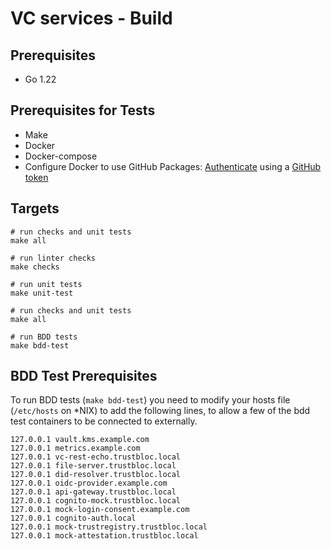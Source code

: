 # VC services - Build

## Prerequisites
- Go 1.22

## Prerequisites for Tests 
- Make
- Docker
- Docker-compose
- Configure Docker to use GitHub Packages: [Authenticate](https://help.github.com/en/packages/using-github-packages-with-your-projects-ecosystem/configuring-docker-for-use-with-github-packages#authenticating-to-github-packages) 
  using a [GitHub token](https://help.github.com/en/github/authenticating-to-github/creating-a-personal-access-token-for-the-command-line#creating-a-token) 

## Targets

```
# run checks and unit tests
make all

# run linter checks
make checks

# run unit tests
make unit-test

# run checks and unit tests
make all
    
# run BDD tests
make bdd-test
```

## BDD Test Prerequisites

To run BDD tests (`make bdd-test`) you need to modify your hosts file (`/etc/hosts` on \*NIX) to add the following lines, to allow a few of the bdd test containers to be connected to externally. 

    127.0.0.1 vault.kms.example.com
    127.0.0.1 metrics.example.com
    127.0.0.1 vc-rest-echo.trustbloc.local
    127.0.0.1 file-server.trustbloc.local
    127.0.0.1 did-resolver.trustbloc.local
    127.0.0.1 oidc-provider.example.com
    127.0.0.1 api-gateway.trustbloc.local
    127.0.0.1 cognito-mock.trustbloc.local
    127.0.0.1 mock-login-consent.example.com
    127.0.0.1 cognito-auth.local
    127.0.0.1 mock-trustregistry.trustbloc.local
    127.0.0.1 mock-attestation.trustbloc.local
